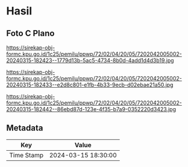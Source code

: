 # Hasil

## Foto C Plano

https://sirekap-obj-formc.kpu.go.id/1c25/pemilu/ppwp/72/02/04/20/05/7202042005002-20240315-182423--1779d13b-5ac5-4734-8b0d-4add1d4d3b19.jpg

https://sirekap-obj-formc.kpu.go.id/1c25/pemilu/ppwp/72/02/04/20/05/7202042005002-20240315-182433--e2d8c801-e1fb-4b33-9ecb-d02ebae21a50.jpg

https://sirekap-obj-formc.kpu.go.id/1c25/pemilu/ppwp/72/02/04/20/05/7202042005002-20240315-182442--86ebd87d-123e-4f35-b7a9-0352220d3423.jpg


## Metadata

| Key        | Value               |
| ---------- | ------------------- |
| Time Stamp | 2024-03-15 18:30:00 |



